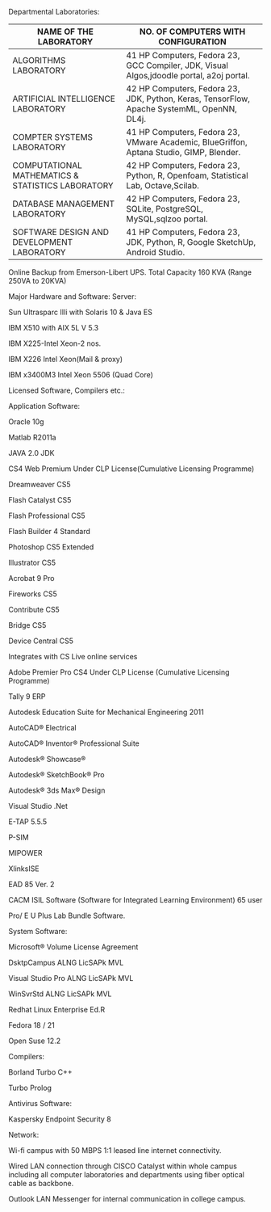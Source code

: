 Departmental Laboratories:

| NAME OF THE LABORATORY	  |  NO. OF COMPUTERS WITH CONFIGURATION |   
|-----------------------------|--------------------------------------|
| ALGORITHMS LABORATORY  | 41 HP Computers, Fedora 23, GCC Compiler, JDK, Visual Algos,jdoodle portal, a2oj portal. | 
| ARTIFICIAL INTELLIGENCE LABORATORY |  42 HP Computers, Fedora 23, JDK, Python, Keras, TensorFlow, Apache SystemML, OpenNN, DL4j. |   
| COMPTER SYSTEMS LABORATORY  |  41 HP Computers, Fedora 23, VMware Academic, BlueGriffon, Aptana Studio, GIMP, Blender. |   
|  COMPUTATIONAL MATHEMATICS & STATISTICS LABORATORY | 42 HP Computers, Fedora 23, Python, R, Openfoam, Statistical Lab, Octave,Scilab.  |   
|  DATABASE MANAGEMENT LABORATORY |  42 HP Computers, Fedora 23, SQLite, PostgreSQL, MySQL,sqlzoo portal. |   
|  SOFTWARE DESIGN AND DEVELOPMENT LABORATORY |  41 HP Computers, Fedora 23, JDK, Python, R, Google SketchUp, Android Studio. | 

Online Backup from Emerson-Libert UPS. Total Capacity 160 KVA (Range 250VA to 20KVA)

Major Hardware and Software:
Server:

Sun Ultrasparc IIIi with Solaris 10 & Java ES

IBM X510 with AIX 5L V 5.3

IBM X225-Intel Xeon-2 nos.

IBM X226 Intel Xeon(Mail & proxy)

IBM x3400M3 Intel Xeon 5506 (Quad Core)

Licensed Software, Compilers etc.:

Application Software:

Oracle 10g

Matlab R2011a

JAVA 2.0 JDK

CS4 Web Premium Under CLP License(Cumulative Licensing Programme)

Dreamweaver CS5

Flash Catalyst CS5

Flash Professional CS5

Flash Builder 4 Standard

Photoshop CS5 Extended

Illustrator CS5

Acrobat 9 Pro

Fireworks CS5

Contribute CS5

Bridge CS5

Device Central CS5

Integrates with CS Live online services

Adobe Premier Pro CS4 Under CLP License (Cumulative Licensing Programme)

Tally 9 ERP

Autodesk Education Suite for Mechanical Engineering 2011

AutoCAD® Electrical

AutoCAD® Inventor® Professional Suite

Autodesk® Showcase®

Autodesk® SketchBook® Pro

Autodesk® 3ds Max® Design

Visual Studio .Net

E-TAP 5.5.5

P-SIM

MIPOWER

XlinksISE

EAD 85 Ver. 2

CACM ISIL Software (Software for Integrated Learning Environment) 65 user

Pro/ E U Plus Lab Bundle Software.

System Software:

Microsoft® Volume License Agreement

DsktpCampus ALNG LicSAPk MVL

Visual Studio Pro ALNG LicSAPk MVL

WinSvrStd ALNG LicSAPk MVL

Redhat Linux Enterprise Ed.R

Fedora 18 / 21

Open Suse 12.2

Compilers:

Borland Turbo C++

Turbo Prolog

Antivirus Software:

Kaspersky Endpoint Security 8

Network:

Wi-fi campus with 50 MBPS 1:1 leased line internet connectivity.

Wired LAN connection through CISCO Catalyst within whole campus including all computer laboratories and departments using fiber optical cable as backbone.

Outlook LAN Messenger for internal communication in college campus.